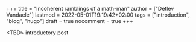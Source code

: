 +++
title = "Incoherent ramblings of a math-man"
author = ["Detlev Vandaele"]
lastmod = 2022-05-01T19:19:42+02:00
tags = ["introduction", "blog", "hugo"]
draft = true
nocomment = true
+++

&lt;TBD&gt; introductory post <br/>